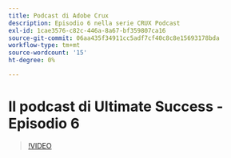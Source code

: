 ```yaml
---
title: Podcast di Adobe Crux
description: Episodio 6 nella serie CRUX Podcast
exl-id: 1cae3576-c82c-446a-8a67-bf359807ca16
source-git-commit: 06aa435f34911cc5adf7cf40c8c8e15693178bda
workflow-type: tm+mt
source-wordcount: '15'
ht-degree: 0%

---
```


# Il podcast di Ultimate Success - Episodio 6

>[!VIDEO](https://video.tv.adobe.com/v/3429331?quality=12learn=on)

